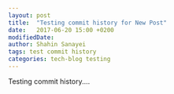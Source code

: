 ```yaml
---
layout: post
title:  "Testing commit history for New Post"
date:   2017-06-20 15:00 +0200
modifiedDate: 
author: Shahin Sanayei
tags: test commit history
categories: tech-blog testing
---
```

Testing commit history....
